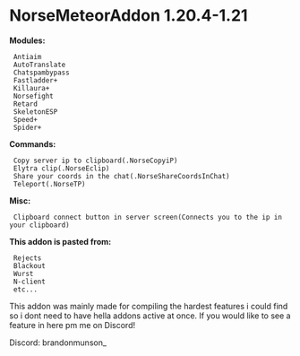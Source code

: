 # NorseMeteorAddon 1.20.4-1.21

**Modules:**
```
 Antiaim
 AutoTranslate
 Chatspambypass
 Fastladder+
 Killaura+
 Norsefight
 Retard
 SkeletonESP
 Speed+
 Spider+
```

**Commands:**
```
 Copy server ip to clipboard(.NorseCopyiP)
 Elytra clip(.NorseEclip)
 Share your coords in the chat(.NorseShareCoordsInChat)
 Teleport(.NorseTP)
```

**Misc:**
```
 Clipboard connect button in server screen(Connects you to the ip in your clipboard)
```

**This addon is pasted from:**
```
 Rejects
 Blackout
 Wurst
 N-client
 etc...
```
This addon was mainly made for compiling the hardest features i could find so i dont need to have hella addons active at once. If you would like to see a feature in here pm me on Discord!

Discord: brandonmunson_
